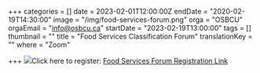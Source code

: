 +++
categories = []
date = 2023-02-01T12:00:00Z
endDate = "2020-02-19T14:30:00"
image = "/img/food-services-forum.png"
orga = "OSBCU"
orgaEmail = "info@osbcu.ca"
startDate = "2023-02-19T13:00:00"
tags = []
thumbnail = ""
title = "Food Services Classification Forum"
translationKey = ""
where = "Zoom"

+++
![](/img/food-services-forum.png)Click here to register: [Food Services Forum Registration Link](https://us02web.zoom.us/meeting/register/tZIoc--pqzwuGtTulRTfhpzOx9s4oXBDYUKw)